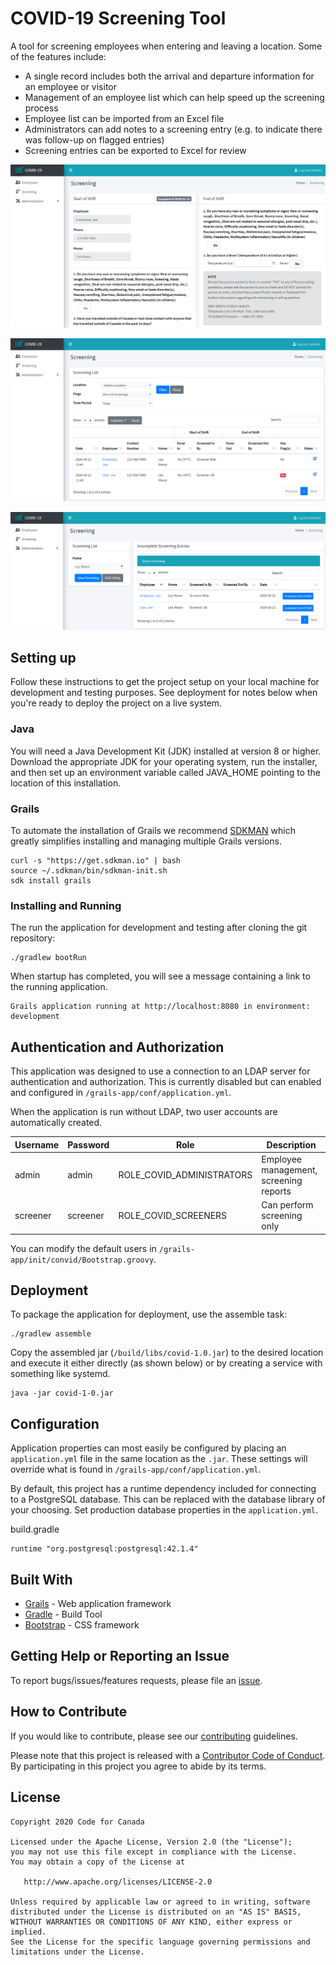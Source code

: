# COVID-19 Screening Tool

A tool for screening employees when entering and leaving a location.  Some of the features include:

* A single record includes both the arrival and departure information for an employee or visitor
* Management of an employee list which can help speed up the screening process 
* Employee list can be imported from an Excel file
* Administrators can add notes to a screening entry (e.g. to indicate there was follow-up on flagged entries)
* Screening entries can be exported to Excel for review

![Screenshot 1][screen1]

![Screenshot 2][screen2]

![Screenshot 3][screen3]

## Setting up

Follow these instructions to get the project setup on your local machine for development and testing purposes. See deployment for notes below when you're ready to deploy the project on a live system.

### Java

You will need a Java Development Kit (JDK) installed at version 8 or higher. Download the appropriate JDK for your operating system, run the installer, and then set up an environment variable called JAVA_HOME pointing to the location of this installation.

### Grails 

To automate the installation of Grails we recommend [SDKMAN](http://sdkman.io/) which greatly simplifies installing and managing multiple Grails versions.

```
curl -s "https://get.sdkman.io" | bash
source ~/.sdkman/bin/sdkman-init.sh
sdk install grails
```

### Installing and Running

The run the application for development and testing after cloning the git repository:

```
./gradlew bootRun
```  

When startup has completed, you will see a message containing a link to the running application.

```
Grails application running at http://localhost:8080 in environment: development
```

## Authentication and Authorization 

This application was designed to use a connection to an LDAP server for authentication and authorization.  This is currently disabled but can enabled and configured in `/grails-app/conf/application.yml`.

When the application is run without LDAP, two user accounts are automatically created.  

| Username | Password | Role | Description |
| -------- | -------- | ---- | ----------- |
| admin | admin | ROLE_COVID_ADMINISTRATORS | Employee management, screening reports |
| screener | screener | ROLE_COVID_SCREENERS | Can perform screening only |

You can modify the default users in `/grails-app/init/convid/Bootstrap.groovy`.


## Deployment

To package the application for deployment, use the assemble task:

```
./gradlew assemble
```

Copy the assembled jar (`/build/libs/covid-1.0.jar`) to the desired location and execute it either directly (as shown below) or by creating a service with something like systemd.

```
java -jar covid-1-0.jar
```

## Configuration 

Application properties can most easily be configured by placing an `application.yml` file in the same location as the `.jar`.  These settings will override what is found in `/grails-app/conf/application.yml`.

By default, this project has a runtime dependency included for connecting to a PostgreSQL database.  This can be replaced with the database library of your choosing.  Set production database properties in the `application.yml`.

build.gradle
```
runtime "org.postgresql:postgresql:42.1.4"
```

## Built With

* [Grails](https:/grails.org) - Web application framework
* [Gradle](https://gradle.org) - Build Tool
* [Bootstrap](https://getbootstrap.com/) - CSS framework

## Getting Help or Reporting an Issue

To report bugs/issues/features requests, please file an [issue](https://github.com/bcgov/nr-get-token/issues).

## How to Contribute

If you would like to contribute, please see our [contributing](CONTRIBUTING.md) guidelines.

Please note that this project is released with a [Contributor Code of Conduct](CODE-OF-CONDUCT.md). By participating in this project you agree to abide by its terms.

## License

    Copyright 2020 Code for Canada

    Licensed under the Apache License, Version 2.0 (the "License");
    you may not use this file except in compliance with the License.
    You may obtain a copy of the License at

       http://www.apache.org/licenses/LICENSE-2.0

    Unless required by applicable law or agreed to in writing, software
    distributed under the License is distributed on an "AS IS" BASIS,
    WITHOUT WARRANTIES OR CONDITIONS OF ANY KIND, either express or implied.
    See the License for the specific language governing permissions and
    limitations under the License.


[screen1]: screenshot1.png "Screenshot 1"
[screen2]: screenshot2.png "Screenshot 2"
[screen3]: screenshot3.png "Screenshot 3"
